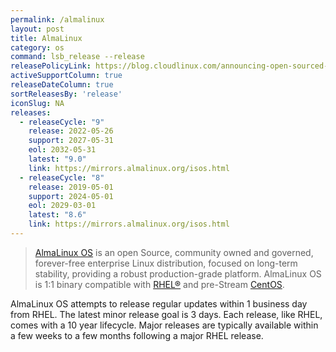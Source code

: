 ```yaml
---
permalink: /almalinux
layout: post
title: AlmaLinux
category: os
command: lsb_release --release
releasePolicyLink: https://blog.cloudlinux.com/announcing-open-sourced-community-driven-rhel-fork-by-cloudlinux
activeSupportColumn: true
releaseDateColumn: true
sortReleasesBy: 'release'
iconSlug: NA
releases:
  - releaseCycle: "9"
    release: 2022-05-26
    support: 2027-05-31
    eol: 2032-05-31
    latest: "9.0"
    link: https://mirrors.almalinux.org/isos.html
  - releaseCycle: "8"
    release: 2019-05-01
    support: 2024-05-01
    eol: 2029-03-01
    latest: "8.6"
    link: https://mirrors.almalinux.org/isos.html
---
```


> [AlmaLinux OS](https://almalinux.org/) is an open Source, community owned and governed, forever-free enterprise Linux distribution, focused on long-term stability, providing a robust production-grade platform. AlmaLinux OS is 1:1 binary compatible with [RHEL®](https://www.redhat.com/en/technologies/linux-platforms/enterprise-linux) and pre-Stream [CentOS](https://centos.org/).

AlmaLinux OS attempts to release regular updates within 1 business day from RHEL.  The latest minor release goal is 3 days.  Each release, like RHEL, comes with a 10 year lifecycle.  Major releases are typically available within a few weeks to a few months following a major RHEL release.
